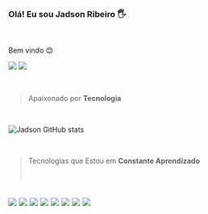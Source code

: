 ### Olá! Eu sou Jadson Ribeiro 🖐️
<br> 
<p>Bem vindo 😊</p>

[![](https://img.shields.io/badge/LinkedIn-0077B5?style=for-the-badge&logo=linkedin&logoColor=white)](https://www.linkedin.com/in/jadson-ribeiro-76bab917b/)
[![](https://img.shields.io/badge/Instagram-E4405F?style=for-the-badge&logo=instagram&logoColor=white)](https://www.instagram.com/jadsonpublim/)

<br>


> <p>Apaixonado por <strong>Tecnologia</strong></p>

<br>
  

![Jadson GitHub stats](https://github-readme-stats.vercel.app/api?username=Jadsonrsl&show_icons=true&theme=dracula)

<br>

> <p>Tecnologias que Estou em <strong>Constante Aprendizado<strong></p><br>

![](https://img.shields.io/badge/HTML5-E34F26?style=for-the-badge&logo=html5&logoColor=white)
![](https://img.shields.io/badge/CSS3-1572B6?style=for-the-badge&logo=css3&logoColor=white)
![](https://img.shields.io/badge/JavaScript-F7DF1E?style=for-the-badge&logo=javascript&logoColor=black)
![](https://img.shields.io/badge/Python-3776AB?style=for-the-badge&logo=python&logoColor=white)
![](https://img.shields.io/badge/Django-092E20?style=for-the-badge&logo=django&logoColor=white)
![](https://img.shields.io/badge/PostgreSQL-316192?style=for-the-badge&logo=postgresql&logoColor=white)
![](https://img.shields.io/badge/MySQL-00000F?style=for-the-badge&logo=mysql&logoColor=white)
![](https://img.shields.io/badge/Amazon_AWS-232F3E?style=for-the-badge&logo=amazon-aws&logoColor=white)
---


